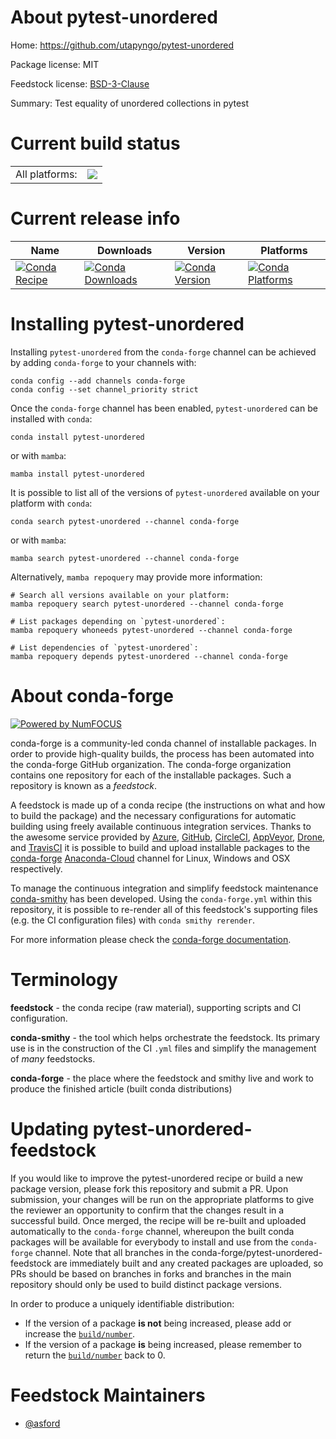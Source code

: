 About pytest-unordered
======================

Home: https://github.com/utapyngo/pytest-unordered

Package license: MIT

Feedstock license: [BSD-3-Clause](https://github.com/conda-forge/pytest-unordered-feedstock/blob/main/LICENSE.txt)

Summary: Test equality of unordered collections in pytest

Current build status
====================


<table><tr><td>All platforms:</td>
    <td>
      <a href="https://dev.azure.com/conda-forge/feedstock-builds/_build/latest?definitionId=17481&branchName=main">
        <img src="https://dev.azure.com/conda-forge/feedstock-builds/_apis/build/status/pytest-unordered-feedstock?branchName=main">
      </a>
    </td>
  </tr>
</table>

Current release info
====================

| Name | Downloads | Version | Platforms |
| --- | --- | --- | --- |
| [![Conda Recipe](https://img.shields.io/badge/recipe-pytest--unordered-green.svg)](https://anaconda.org/conda-forge/pytest-unordered) | [![Conda Downloads](https://img.shields.io/conda/dn/conda-forge/pytest-unordered.svg)](https://anaconda.org/conda-forge/pytest-unordered) | [![Conda Version](https://img.shields.io/conda/vn/conda-forge/pytest-unordered.svg)](https://anaconda.org/conda-forge/pytest-unordered) | [![Conda Platforms](https://img.shields.io/conda/pn/conda-forge/pytest-unordered.svg)](https://anaconda.org/conda-forge/pytest-unordered) |

Installing pytest-unordered
===========================

Installing `pytest-unordered` from the `conda-forge` channel can be achieved by adding `conda-forge` to your channels with:

```
conda config --add channels conda-forge
conda config --set channel_priority strict
```

Once the `conda-forge` channel has been enabled, `pytest-unordered` can be installed with `conda`:

```
conda install pytest-unordered
```

or with `mamba`:

```
mamba install pytest-unordered
```

It is possible to list all of the versions of `pytest-unordered` available on your platform with `conda`:

```
conda search pytest-unordered --channel conda-forge
```

or with `mamba`:

```
mamba search pytest-unordered --channel conda-forge
```

Alternatively, `mamba repoquery` may provide more information:

```
# Search all versions available on your platform:
mamba repoquery search pytest-unordered --channel conda-forge

# List packages depending on `pytest-unordered`:
mamba repoquery whoneeds pytest-unordered --channel conda-forge

# List dependencies of `pytest-unordered`:
mamba repoquery depends pytest-unordered --channel conda-forge
```


About conda-forge
=================

[![Powered by
NumFOCUS](https://img.shields.io/badge/powered%20by-NumFOCUS-orange.svg?style=flat&colorA=E1523D&colorB=007D8A)](https://numfocus.org)

conda-forge is a community-led conda channel of installable packages.
In order to provide high-quality builds, the process has been automated into the
conda-forge GitHub organization. The conda-forge organization contains one repository
for each of the installable packages. Such a repository is known as a *feedstock*.

A feedstock is made up of a conda recipe (the instructions on what and how to build
the package) and the necessary configurations for automatic building using freely
available continuous integration services. Thanks to the awesome service provided by
[Azure](https://azure.microsoft.com/en-us/services/devops/), [GitHub](https://github.com/),
[CircleCI](https://circleci.com/), [AppVeyor](https://www.appveyor.com/),
[Drone](https://cloud.drone.io/welcome), and [TravisCI](https://travis-ci.com/)
it is possible to build and upload installable packages to the
[conda-forge](https://anaconda.org/conda-forge) [Anaconda-Cloud](https://anaconda.org/)
channel for Linux, Windows and OSX respectively.

To manage the continuous integration and simplify feedstock maintenance
[conda-smithy](https://github.com/conda-forge/conda-smithy) has been developed.
Using the ``conda-forge.yml`` within this repository, it is possible to re-render all of
this feedstock's supporting files (e.g. the CI configuration files) with ``conda smithy rerender``.

For more information please check the [conda-forge documentation](https://conda-forge.org/docs/).

Terminology
===========

**feedstock** - the conda recipe (raw material), supporting scripts and CI configuration.

**conda-smithy** - the tool which helps orchestrate the feedstock.
                   Its primary use is in the construction of the CI ``.yml`` files
                   and simplify the management of *many* feedstocks.

**conda-forge** - the place where the feedstock and smithy live and work to
                  produce the finished article (built conda distributions)


Updating pytest-unordered-feedstock
===================================

If you would like to improve the pytest-unordered recipe or build a new
package version, please fork this repository and submit a PR. Upon submission,
your changes will be run on the appropriate platforms to give the reviewer an
opportunity to confirm that the changes result in a successful build. Once
merged, the recipe will be re-built and uploaded automatically to the
`conda-forge` channel, whereupon the built conda packages will be available for
everybody to install and use from the `conda-forge` channel.
Note that all branches in the conda-forge/pytest-unordered-feedstock are
immediately built and any created packages are uploaded, so PRs should be based
on branches in forks and branches in the main repository should only be used to
build distinct package versions.

In order to produce a uniquely identifiable distribution:
 * If the version of a package **is not** being increased, please add or increase
   the [``build/number``](https://docs.conda.io/projects/conda-build/en/latest/resources/define-metadata.html#build-number-and-string).
 * If the version of a package **is** being increased, please remember to return
   the [``build/number``](https://docs.conda.io/projects/conda-build/en/latest/resources/define-metadata.html#build-number-and-string)
   back to 0.

Feedstock Maintainers
=====================

* [@asford](https://github.com/asford/)

